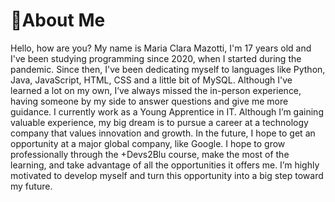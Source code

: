 # 📝About Me

   Hello, how are you? My name is Maria Clara Mazotti, I'm 17 years old and I've been studying programming since 2020, when I started during the pandemic. 
 Since then, I've been dedicating myself to languages ​​like Python, Java, JavaScript, HTML, CSS and a little bit of MySQL. 
   Although I've learned a lot on my own, I’ve always missed the in-person experience, having someone by my side to answer questions and give me more guidance. 
I currently work as a Young Apprentice in IT. Although I’m gaining valuable experience, my big dream is to pursue a career at a technology company that values 
innovation and growth. In the future, I hope to get an opportunity at a major global company, like Google. 
  I hope to grow professionally through the +Devs2Blu course, make the most of the learning, and take advantage of all the opportunities it offers me. 
I’m highly motivated to develop myself and turn this opportunity into a big step toward my future.
